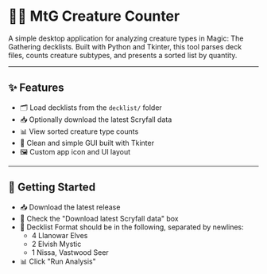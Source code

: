 # 🧙‍♂️ MtG Creature Counter

A simple desktop application for analyzing creature types in Magic: The Gathering decklists. Built with Python and Tkinter, this tool parses deck files, counts creature subtypes, and presents a sorted list by quantity.

---

## ✨ Features

- 🗂 Load decklists from the `decklist/` folder
- 📥 Optionally download the latest Scryfall data
- 📊 View sorted creature type counts
- 🧾 Clean and simple GUI built with Tkinter
- 🖼️ Custom app icon and UI layout

---

## 🚀 Getting Started

- 📥 Download the latest release
- 📡 Check the "Download latest Scryfall data" box
- 📄 Decklist Format should be in the following, separated by newlines:
  - 4 Llanowar Elves
  - 2 Elvish Mystic
  - 1 Nissa, Vastwood Seer
- 📊 Click "Run Analysis"

